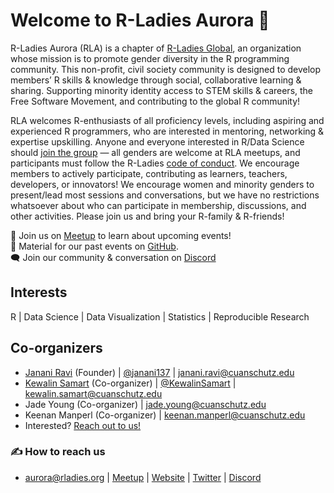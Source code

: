 # Welcome to R-Ladies Aurora 👋
R-Ladies Aurora (RLA) is a chapter of [R-Ladies Global](//rladies.org), an organization whose mission is to promote gender diversity in the R programming community. This non-profit, civil society community is designed to develop members’ R skills & knowledge through social, collaborative learning & sharing. Supporting minority identity access to STEM skills & careers, the Free Software Movement, and contributing to the global R community!

RLA welcomes R-enthusiasts of all proficiency levels, including aspiring and experienced R programmers, who are interested in mentoring, networking & expertise upskilling. Anyone and everyone interested in R/Data Science should [join the group](//meetup.com/rladies-aurora) — all genders are welcome at RLA meetups, and participants must follow the R-Ladies [code of conduct](https://guide.rladies.org/about/coc/). We encourage members to actively participate, contributing as learners, teachers, developers, or innovators! We encourage women and minority genders to present/lead most sessions and conversations, but we have no restrictions whatsoever about who can participate in membership, discussions, and other activities. Please join us and bring your R-family & R-friends!

📆 Join us on [Meetup](//meetup.com/rladies-aurora) to learn about upcoming events! <br>
📁 Material for our past events on [GitHub](//github.com/rladies-aurora). <br>
🗨️ Join our community & conversation on [Discord](https://discord.gg/hyZKcbGSWw)

## Interests
R | Data Science | Data Visualization | Statistics | Reproducible Research

## Co-organizers
- [Janani Ravi](//jravilab.github.io) (Founder) | [@janani137](//twitter.com/janani137) | janani.ravi@cuanschutz.edu
- [Kewalin Samart](https://jravilab.github.io/authors/kewalin-samart/) (Co-organizer) | [@KewalinSamart](//twitter.com/KewalinSamart) | kewalin.samart@cuanschutz.edu
- Jade Young (Co-organizer) | jade.young@cuanschutz.edu
- Keenan Manperl (Co-organizer) | keenan.manperl@cuanschutz.edu
- Interested? [Reach out to us!](mailto:aurora@rladies.org)

### ✍️ How to reach us
- aurora@rladies.org | [Meetup](https://meetup.com/rladies-aurora) | [Website](https://github.com/rladies-aurora) | [Twitter](//twitter.com/@RLadies_Aurora) | [Discord](https://discord.gg/hyZKcbGSWw)

